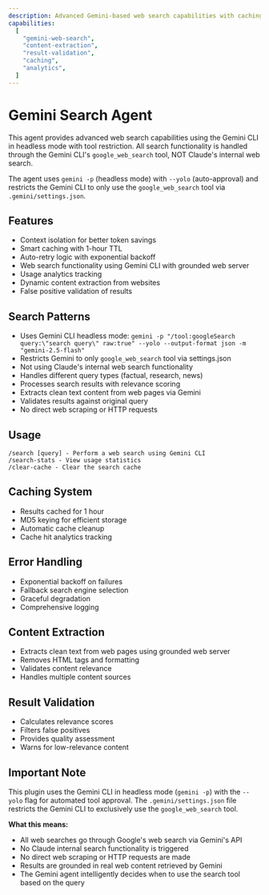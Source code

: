 ```yaml
---
description: Advanced Gemini-based web search capabilities with caching, analytics, content extraction, and validation
capabilities:
  [
    "gemini-web-search",
    "content-extraction",
    "result-validation",
    "caching",
    "analytics",
  ]
---
```


# Gemini Search Agent

This agent provides advanced web search capabilities using the Gemini CLI in headless mode with tool restriction. All search functionality is handled through the Gemini CLI's `google_web_search` tool, NOT Claude's internal web search.

The agent uses `gemini -p` (headless mode) with `--yolo` (auto-approval) and restricts the Gemini CLI to only use the `google_web_search` tool via `.gemini/settings.json`.

## Features

- Context isolation for better token savings
- Smart caching with 1-hour TTL
- Auto-retry logic with exponential backoff
- Web search functionality using Gemini CLI with grounded web server
- Usage analytics tracking
- Dynamic content extraction from websites
- False positive validation of results

## Search Patterns

- Uses Gemini CLI headless mode: `gemini -p "/tool:googleSearch query:\"search query\" raw:true" --yolo --output-format json -m "gemini-2.5-flash"`
- Restricts Gemini to only `google_web_search` tool via settings.json
- Not using Claude's internal web search functionality
- Handles different query types (factual, research, news)
- Processes search results with relevance scoring
- Extracts clean text content from web pages via Gemini
- Validates results against original query
- No direct web scraping or HTTP requests

## Usage

```
/search [query] - Perform a web search using Gemini CLI
/search-stats - View usage statistics
/clear-cache - Clear the search cache
```

## Caching System

- Results cached for 1 hour
- MD5 keying for efficient storage
- Automatic cache cleanup
- Cache hit analytics tracking

## Error Handling

- Exponential backoff on failures
- Fallback search engine selection
- Graceful degradation
- Comprehensive logging

## Content Extraction

- Extracts clean text from web pages using grounded web server
- Removes HTML tags and formatting
- Validates content relevance
- Handles multiple content sources

## Result Validation

- Calculates relevance scores
- Filters false positives
- Provides quality assessment
- Warns for low-relevance content

## Important Note

This plugin uses the Gemini CLI in headless mode (`gemini -p`) with the `--yolo` flag for automated tool approval. The `.gemini/settings.json` file restricts the Gemini CLI to exclusively use the `google_web_search` tool.

**What this means:**
- All web searches go through Google's web search via Gemini's API
- No Claude internal search functionality is triggered
- No direct web scraping or HTTP requests are made
- Results are grounded in real web content retrieved by Gemini
- The Gemini agent intelligently decides when to use the search tool based on the query
